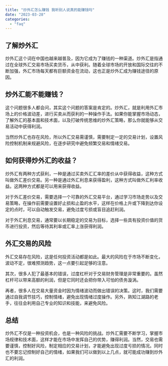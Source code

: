 ```yaml
---
title: "炒外汇怎么赚钱 我听别人说真的能赚钱吗"
date: "2023-03-28"
categories: 
  - "faq"
---
```


## 了解炒外汇

炒外汇这个词在中国也越来越普及，因为它成为了赚钱的一种渠道。炒外汇是指通过在全球外汇交易市场买卖货币，从中获利。随着全球市场的开放和国际交往的不断加强，外汇市场每天都有巨额资金在流动，这也正是炒外汇成为赚钱途径的原因。

## 炒外汇能不能赚钱？

这个问题很多人都会问，其实这个问题的答案是肯定的。炒外汇，就是利用外汇市场上的价格波动差，进行买卖从而获利的一种操作手法。如果你能掌握市场动态，了解外汇的基本面和技术面，以及打破传统思维的炒外汇策略，那么你就能够从交易活动中获得利润。

当然炒外汇也存在风险，所以外汇交易需谨慎，需要制定一定的交易计划，设置风险控制机制来规避风险，在逐步研究中避免频繁交易和情绪交易。

## 如何获得炒外汇的收益？

炒外汇有两种方式获利，一种是通过买卖外汇汇率的差价从中获得收益，这种方式叫做外汇差价交易。另一种是通过外汇利息来获得盈利，这种方式叫做外汇利率收益。这两种方式都是可以用来获得收益。

对于外汇差价交易，需要选择一个可靠的外汇交易平台，通过学习市场走势以及交易策略，在操作前需要设置好止损和止盈的水平，这样在价格上升或下降到达你设定的点时，可以自动触发交易，避免过度亏损或盲目追赶利润。

对于外汇利息交易，通常要以长期稳定的交易为目标，选择一些具有投资价值的货币进行投资，然后等待其利率或汇率上涨获得利润。

## 外汇交易的风险

外汇交易存在风险，这是任何投资活动都是如此。最大的风险在于市场不断变化，波动不定，很难预测趋势，这一点要引起足够的注意。

其次，很多人犯了最基本的错误，过度杠杆对于交易财务管理是非常重要的。虽然杠杆可以带来高额的利润，但是它同时还会把你带入可怕的债务漩涡。

再者，很多人在交易大量资金时因为情绪波动而做出错误的决策。这时，我们需要通过自我调节技巧，控制情绪，避免出现情绪过度操作。另外，熟知江湖路的老手，往往会利用自己专业的知识和技能，来避免风险。

## 总结

炒外汇不仅是一种投资机会，也是一种风险的挑战。炒外汇需要不断学习，掌握市场规律和技术面，这样才能在市场中发挥自己的优势，赚得利润。当然，交易也需要谨慎，控制好风险，制定相应的交易计划，才能避免出现过度亏损的情况。同时也不要忘记控制好自己的情绪，如果我们可以做到以上几点，就可能成功赚到炒外汇的利润。
